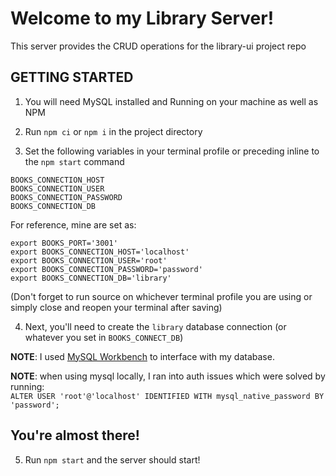 # Welcome to my Library Server!

This server provides the CRUD operations for the library-ui project repo

## GETTING STARTED

1. You will need MySQL installed and Running on your machine as well as NPM

2. Run `npm ci` or `npm i` in the project directory

3. Set the following variables in your terminal profile or preceding inline to the `npm start` command

```
BOOKS_CONNECTION_HOST  
BOOKS_CONNECTION_USER  
BOOKS_CONNECTION_PASSWORD  
BOOKS_CONNECTION_DB  
```

For reference, mine are set as:
```
export BOOKS_PORT='3001'
export BOOKS_CONNECTION_HOST='localhost'
export BOOKS_CONNECTION_USER='root'
export BOOKS_CONNECTION_PASSWORD='password'
export BOOKS_CONNECTION_DB='library' 
```

(Don't forget to run source on whichever terminal profile you are using or simply close and reopen your terminal after saving)

4. Next, you'll need to create the `library` database connection (or whatever you set in `BOOKS_CONNECT_DB`)

**NOTE**: I used [MySQL Workbench](https://dev.mysql.com/downloads/mysql/) to interface with my database.

**NOTE**: when using mysql locally, I ran into auth issues which were solved by running:  
```ALTER USER 'root'@'localhost' IDENTIFIED WITH mysql_native_password BY 'password';```

## You're almost there!

5. Run `npm start` and the server should start!